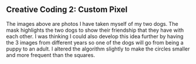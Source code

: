 ## Creative Coding 2: Custom Pixel

The images above are photos I have taken myself of my two dogs. The mask highlights the two dogs to show their friendship that they have with each other. I was thinking I could also develop this idea further by having the 3 images from different years so one of the dogs will go from being a puppy to an adult. 
I altered the algorithm slightly to make the circles smaller and more frequent than the squares. 
